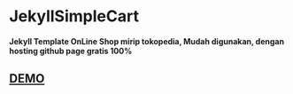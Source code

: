 # JekyllSimpleCart

#### Jekyll Template OnLine Shop mirip tokopedia, Mudah digunakan, dengan hosting github page gratis 100% 

[<h2>DEMO</h2>](jekyllsimplecart.pages.dev)
